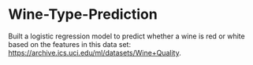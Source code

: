 # Wine-Type-Prediction
Built a logistic regression model to predict whether a wine is red or white based on the features in this data set: https://archive.ics.uci.edu/ml/datasets/Wine+Quality.
